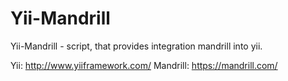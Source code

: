Yii-Mandrill
===========

Yii-Mandrill - script, that provides integration mandrill into yii.

Yii: http://www.yiiframework.com/
Mandrill: https://mandrill.com/
